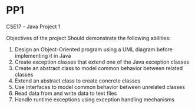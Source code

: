 # PP1
CSE17 - Java Project 1 

Objectives of the project
Should demonstrate the following abilities:
 
1. Design an Object-Oriented program using a UML diagram before implementing it in Java
2. Create exception classes that extend one of the Java exception classes
3. Create an abstract class to model common behavior between related classes
4. Extend an abstract class to create concrete classes
5. Use interfaces to model common behavior between unrelated classes
6. Read data from and write data to text files
7. Handle runtime exceptions using exception handling mechanisms

